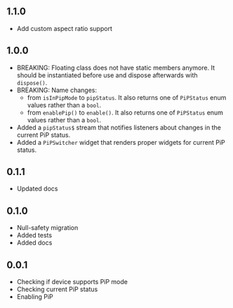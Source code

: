 ## 1.1.0

* Add custom aspect ratio support

## 1.0.0

* BREAKING: Floating class does not have static members anymore. It should be instantiated before use and dispose afterwards with `dispose()`.
* BREAKING: Name changes:
  * from `isInPipMode` to `pipStatus`. It also returns one of `PiPStatus` enum values rather than a `bool`.
  * from `enablePip()` to `enable()`. It also returns one of `PiPStatus` enum values rather than a `bool`.
* Added a `pipStatus$` stream that notifies listeners about changes in the current PiP status.
* Added a `PiPSwitcher` widget that renders proper widgets for current PiP status.

## 0.1.1

* Updated docs

## 0.1.0

* Null-safety migration
* Added tests
* Added docs

## 0.0.1

* Checking if device supports PiP mode
* Checking current PiP status
* Enabling PiP
